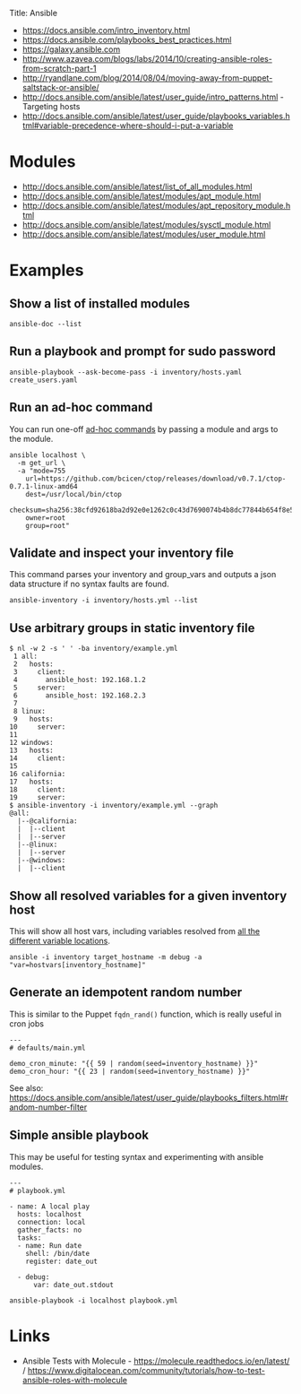 Title: Ansible

- <https://docs.ansible.com/intro_inventory.html>
- <https://docs.ansible.com/playbooks_best_practices.html>
- <https://galaxy.ansible.com>
- <http://www.azavea.com/blogs/labs/2014/10/creating-ansible-roles-from-scratch-part-1>
- <http://ryandlane.com/blog/2014/08/04/moving-away-from-puppet-saltstack-or-ansible/>
- <http://docs.ansible.com/ansible/latest/user_guide/intro_patterns.html> - Targeting hosts
- <http://docs.ansible.com/ansible/latest/user_guide/playbooks_variables.html#variable-precedence-where-should-i-put-a-variable>

# Modules

- <http://docs.ansible.com/ansible/latest/list_of_all_modules.html>
- <http://docs.ansible.com/ansible/latest/modules/apt_module.html>
- <http://docs.ansible.com/ansible/latest/modules/apt_repository_module.html>
- <http://docs.ansible.com/ansible/latest/modules/sysctl_module.html>
- <http://docs.ansible.com/ansible/latest/modules/user_module.html>

# Examples

## Show a list of installed modules

```
ansible-doc --list
```

## Run a playbook and prompt for sudo password

```
ansible-playbook --ask-become-pass -i inventory/hosts.yaml create_users.yaml
```

## Run an ad-hoc command

You can run one-off [ad-hoc commands](https://docs.ansible.com/ansible/2.6/user_guide/intro_adhoc.html) by passing a module and args to the module.

```
ansible localhost \
  -m get_url \
  -a "mode=755
    url=https://github.com/bcicen/ctop/releases/download/v0.7.1/ctop-0.7.1-linux-amd64
    dest=/usr/local/bin/ctop
    checksum=sha256:38cfd92618ba2d92e0e1262c0c43d7690074b4b8dc77844b654f8e565166b577
    owner=root
    group=root"
```

## Validate and inspect your inventory file

This command parses your inventory and group_vars and outputs a json data structure if no syntax faults are found.

```
ansible-inventory -i inventory/hosts.yml --list
```

## Use arbitrary groups in static inventory file

```
$ nl -w 2 -s ' ' -ba inventory/example.yml
 1 all:
 2   hosts:
 3     client:
 4       ansible_host: 192.168.1.2
 5     server:
 6       ansible_host: 192.168.2.3
 7
 8 linux:
 9   hosts:
10     server:
11
12 windows:
13   hosts:
14     client:
15
16 california:
17   hosts:
18     client:
19     server:
$ ansible-inventory -i inventory/example.yml --graph
@all:
  |--@california:
  |  |--client
  |  |--server
  |--@linux:
  |  |--server
  |--@windows:
  |  |--client
```

## Show all resolved variables for a given inventory host

This will show all host vars, including variables resolved from [all the different variable locations](http://docs.ansible.com/ansible/latest/user_guide/playbooks_variables.html#variable-precedence-where-should-i-put-a-variable).

```
ansible -i inventory target_hostname -m debug -a "var=hostvars[inventory_hostname]"
```

## Generate an idempotent random number

This is similar to the Puppet `fqdn_rand()` function, which is really useful in cron jobs

```
---
# defaults/main.yml

demo_cron_minute: "{{ 59 | random(seed=inventory_hostname) }}"
demo_cron_hour: "{{ 23 | random(seed=inventory_hostname) }}"
```

See also: <https://docs.ansible.com/ansible/latest/user_guide/playbooks_filters.html#random-number-filter>

## Simple ansible playbook

This may be useful for testing syntax and experimenting with ansible modules.

```
---
# playbook.yml

- name: A local play
  hosts: localhost
  connection: local
  gather_facts: no
  tasks:
  - name: Run date
    shell: /bin/date
    register: date_out

  - debug:
      var: date_out.stdout
```

`ansible-playbook -i localhost playbook.yml`

# Links

- Ansible Tests with Molecule - <https://molecule.readthedocs.io/en/latest/> / <https://www.digitalocean.com/community/tutorials/how-to-test-ansible-roles-with-molecule>
